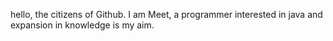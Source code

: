 hello, the citizens of Github.
I am Meet, a programmer interested in java and expansion in knowledge is my aim.
